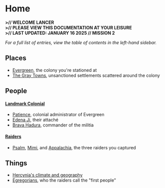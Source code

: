 # Home

**>// WELCOME LANCER**<br/>
**>// PLEASE VIEW THIS DOCUMENTATION AT YOUR LEISURE<br/>**
**>// LAST UPDATED: JANUARY 16 2025 // MISSION 2**

*For a full list of entries, view the table of contents in the left-hand sidebar.*

## Places

* [Evergreen](places/evergreen.md), the colony you're stationed at
* [The Gray Towns](places/gray-towns.md), unsanctioned settlements scattered around the colony

## People

#### [Landmark Colonial](factions/landmark-colonial.md)

* [Patience](people/landmark/patience.md), colonial administrator of Evergreen
* [Edena Ji](people/landmark/edena-ji.md), their attaché
* [Brava Hadura](people/landmark/brava-hadura.md), commander of the militia

#### [Raiders](factions/huc.md)

* [Psalm](people/huc/psalm.md), [Mimi](people/huc/mimi.md), and [Appalachia](people/huc/appalachia.md), the three raiders you captured

## Things

* [Hercynia's climate and geography](things/hercynia.md)
* [Egregorians](things/egregorians.md), who the raiders call the "first people"
